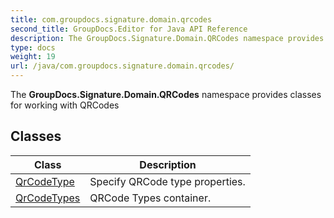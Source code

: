 ```yaml
---
title: com.groupdocs.signature.domain.qrcodes
second_title: GroupDocs.Editor for Java API Reference
description: The GroupDocs.Signature.Domain.QRCodes namespace provides classes for working with QRCodes
type: docs
weight: 19
url: /java/com.groupdocs.signature.domain.qrcodes/
---
```


The **GroupDocs.Signature.Domain.QRCodes** namespace provides classes for working with QRCodes


## Classes

| Class | Description |
| --- | --- |
| [QrCodeType](../com.groupdocs.signature.domain.qrcodes/qrcodetype) | Specify QRCode type properties. |
| [QrCodeTypes](../com.groupdocs.signature.domain.qrcodes/qrcodetypes) | QRCode Types container. |
